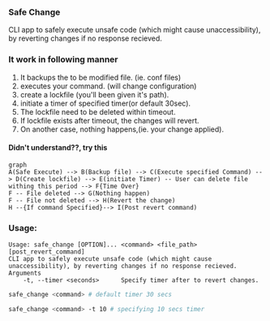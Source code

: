 ### Safe Change
CLI app to safely execute unsafe code (which might cause unaccessibility), by reverting changes if no response recieved.
### It work in following manner
1. It backups the to be modified file. (ie. conf files)
2. executes your command. (will change configuration)
3. create a lockfile (you'll been given it's path).
4. initiate a timer of specified timer(or default 30sec).
5. The lockfile need to be deleted within timeout.
6. If lockfile exists after timeout, the changes will revert.
7. On another case, nothing happens,(ie. your change applied).

#### Didn't understand??, try this
```mermaid
graph
A(Safe Execute) --> B(Backup file) --> C(Execute specified Command) --> D(Create lockfile) --> E(initiate Timer) -- User can delete file withing this period --> F{Time Over}
F -- File deleted --> G(Nothing happen)
F -- File not deleted --> H(Revert the change)
H --{If command Specified}--> I(Post revert command)
```

### Usage:
```text
Usage: safe_change [OPTION]... <command> <file_path> [post_revert_command]
CLI app to safely execute unsafe code (which might cause unaccessibility), by reverting changes if no response recieved.
Arguments
	-t, --timer <seconds>      Specify timer after to revert changes.
```

```sh
safe_change <command> # default timer 30 secs
```
```sh
safe_change <command> -t 10 # specifying 10 secs timer
```
